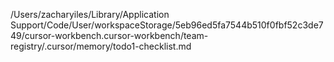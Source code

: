 /Users/zacharyiles/Library/Application Support/Code/User/workspaceStorage/5eb96ed5fa7544b510f0fbf52c3de749/cursor-workbench.cursor-workbench/team-registry/.cursor/memory/todo1-checklist.md
